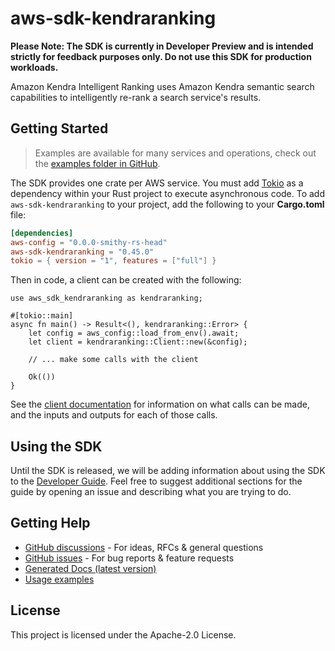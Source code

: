 # aws-sdk-kendraranking

**Please Note: The SDK is currently in Developer Preview and is intended strictly for
feedback purposes only. Do not use this SDK for production workloads.**

Amazon Kendra Intelligent Ranking uses Amazon Kendra semantic search capabilities to intelligently re-rank a search service's results.

## Getting Started

> Examples are available for many services and operations, check out the
> [examples folder in GitHub](https://github.com/awslabs/aws-sdk-rust/tree/main/examples).

The SDK provides one crate per AWS service. You must add [Tokio](https://crates.io/crates/tokio)
as a dependency within your Rust project to execute asynchronous code. To add `aws-sdk-kendraranking` to
your project, add the following to your **Cargo.toml** file:

```toml
[dependencies]
aws-config = "0.0.0-smithy-rs-head"
aws-sdk-kendraranking = "0.45.0"
tokio = { version = "1", features = ["full"] }
```

Then in code, a client can be created with the following:

```rust,no_run
use aws_sdk_kendraranking as kendraranking;

#[tokio::main]
async fn main() -> Result<(), kendraranking::Error> {
    let config = aws_config::load_from_env().await;
    let client = kendraranking::Client::new(&config);

    // ... make some calls with the client

    Ok(())
}
```

See the [client documentation](https://docs.rs/aws-sdk-kendraranking/latest/aws_sdk_kendraranking/client/struct.Client.html)
for information on what calls can be made, and the inputs and outputs for each of those calls.

## Using the SDK

Until the SDK is released, we will be adding information about using the SDK to the
[Developer Guide](https://docs.aws.amazon.com/sdk-for-rust/latest/dg/welcome.html). Feel free to suggest
additional sections for the guide by opening an issue and describing what you are trying to do.

## Getting Help

* [GitHub discussions](https://github.com/awslabs/aws-sdk-rust/discussions) - For ideas, RFCs & general questions
* [GitHub issues](https://github.com/awslabs/aws-sdk-rust/issues/new/choose) - For bug reports & feature requests
* [Generated Docs (latest version)](https://awslabs.github.io/aws-sdk-rust/)
* [Usage examples](https://github.com/awslabs/aws-sdk-rust/tree/main/examples)

## License

This project is licensed under the Apache-2.0 License.

